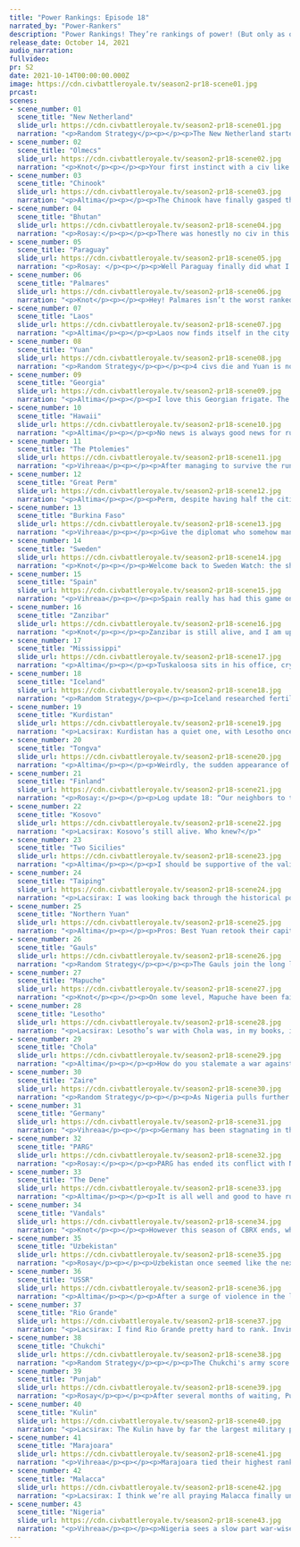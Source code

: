 ```yaml
---
title: "Power Rankings: Episode 18"
narrated_by: "Power-Rankers"
description: "Power Rankings! They’re rankings of power! (But only as of the instant of the end of the previous episode, as these are not meant to be future predictions!) Power Rankings!"
release_date: October 14, 2021
audio_narration:
fullvideo:
pr: S2
date: 2021-10-14T00:00:00.000Z
image: https://cdn.civbattleroyale.tv/season2-pr18-scene01.jpg
prcast:
scenes:
- scene_number: 01
  scene_title: "New Netherland"
  slide_url: https://cdn.civbattleroyale.tv/season2-pr18-scene01.jpg
  narration: "<p>Random Strategy</p><p></p><p>The New Netherland started out quite good, settling the eastern coast of north america and owning land all the way down into the caribbean. They were able to bully the rumps Olmecs and Neutrals (though a few cheated-in musketmen allowed the Neutrals to flip back a lot of cities), and even successfully fought Iceland and Rio Grande. The key to their success was their medieval navy which outclassed the triremes everyone else was using. Unfortunately, this medieval navy would also be their downfall; even as it grew obsolete, they never upgraded it past the medieval era. Perhaps their early success with it gave them the overconfidence to believe it was perfect and never needed changing. Perhaps they were too busy thinking of ways to deal with musketmen. Eventually they came into conflict with the Vandals, themselves the butt of jokes for their obsolete navy that never got upgraded past the renaissance era. Despite being really easy to win (they only had to research a cheap naval tech), this war was catastrophic for the new netherlands. It left them a rump, barely larger than their old enemies, the neutrals whose capital they had taken as their own. And now the Vandals have finally come to finish the job.</p>"
- scene_number: 02
  scene_title: "Olmecs"
  slide_url: https://cdn.civbattleroyale.tv/season2-pr18-scene02.jpg
  narration: "<p>Knot</p><p></p><p>Your first instinct with a civ like the Olmecs is to assume that they’re gonna do poorly. Their starting position was bad, and they weren’t known for having great AI. No one bet a lot of money on them being a regional power, but we live for civs that smash expectations, and it wasn’t impossible for the Olmecs to do that I recall a lot of optimistic hope around how cool it would be if the Olmecs built the first Central American super power in the CBRX. </p><p></p><p>That hope lasted all of one part when the Olmecs went 100% in on religion, and didn’t build anymore than their original 2 cities. They were rumped not by any particular civ, but by their own mediocre settling and gameplay. The thing the Olmecs will probably be remembered most for this PR is giving Palmares extended life by giving Palmares one of their last cities. When your most memorable thing is propping up a slightly less disappointing civ, that says a lot about your performance</p>"
- scene_number: 03
  scene_title: "Chinook"
  slide_url: https://cdn.civbattleroyale.tv/season2-pr18-scene03.jpg
  narration: "<p>Altima</p><p></p><p>The Chinook have finally gasped their last, but make no mistake, they’ve been dead for years now. First came the Chukchi, who despite all known laws of civilization managed a brutally effective amphibious invasion backed by advanced land units and naval units that could actually fight. Then, they were left just sitting in their mountain fortresses for centuries at a time, gradually eroded by citadels, incidental city losses, and failed joint wars against the Tongva, until finally, the Northern Yuan of all people decided to take a break from ruining other people’s wars to chump the Chinook that they may finally have an unmitigated successful war of their own. Fitting that their death and execution were both from Asian civs, colonizing from across the sea. May Comcomly find some respite on the sub, for his was not a peaceful life outside of it.</p>"
- scene_number: 04
  scene_title: "Bhutan"
  slide_url: https://cdn.civbattleroyale.tv/season2-pr18-scene04.jpg
  narration: "<p>Rosay:</p><p></p><p>There was honestly no civ in this game that did less than Bhutan. No I’m not talking about “going into a war and failing” type of thing, just that they literally did nothing of value. At least Paraguay got some nice snipes in and pushed back Marajoara, at least Zanzibar settled some overseas territories, at the very least the Olmecs were a nice butt to everyone’s jokes. But Bhutan, Bhutan did none of that. Heck, for all of the times I had Bhutan as the most controversial PR pick, it was usually because I just forgot they existed and just said that its current position was fine. You will be remembered for nothing Bhutan, thanks for making the turn times shorter.</p>"
- scene_number: 05
  scene_title: "Paraguay"
  slide_url: https://cdn.civbattleroyale.tv/season2-pr18-scene05.jpg
  narration: "<p>Rosay: </p><p></p><p>Well Paraguay finally did what I’ve been waiting for any civ to do: go out like a real one and go out strong in the process. Realistically Paraguay was screwed in the long term due to being sandwiched between the global power house of Marajoara and the significantly less impressive Mapuche, so the nation took the one opportunity it could to go out with a bang, and boy what a bang it was. Somehow, Paraguay pushed far into Brazil, and for a hot minute seemed like it would be the new South American empire. That hot minute quickly turned cold as Marajoara quickly realized ”oh wait I have better tech and production“ and curb-stomped the hell out of Paraguay. So many nations just slowly fade into nothingness, but Paraguay's refusal to go out the lame way has earned me their respect.</p>"
- scene_number: 06
  scene_title: "Palmares"
  slide_url: https://cdn.civbattleroyale.tv/season2-pr18-scene06.jpg
  narration: "<p>Knot</p><p></p><p>Hey! Palmares isn’t the worst ranked civ in South America anymore, thanks to Paraguay being consumed by Marajoara incredibly quickly… Wait, does Palmares count as a South American civ if they currently live in a former North American civ’s city? Hmm… Look, they’re gonna die any second now, just let them have this.</p>"
- scene_number: 07
  scene_title: "Laos"
  slide_url: https://cdn.civbattleroyale.tv/season2-pr18-scene07.jpg
  narration: "<p>Altima</p><p></p><p>Laos now finds itself in the city state club, trapped in a former Vietnamese city, caught between giants orange and blue. They have no future, and may well die by accident in the next part, but at least for now, they aren’t at war with anyone existentially dangerous, with the closest foe of theirs being Taiping, who aren’t navigating the Malaccan Garbage Patch anytime soon. For now, they are not in range of F, but that may change at any moment.</p>"
- scene_number: 08
  scene_title: "Yuan"
  slide_url: https://cdn.civbattleroyale.tv/season2-pr18-scene08.jpg
  narration: "<p>Random Strategy</p><p></p><p>4 civs die and Yuan is not among them. Thus Yuan gains 4 ranks.</p>"
- scene_number: 09
  scene_title: "Georgia"
  slide_url: https://cdn.civbattleroyale.tv/season2-pr18-scene09.jpg
  narration: "<p>Altima</p><p></p><p>I love this Georgian frigate. The Georgians have not had a naval port on that sea in a hot minute, but it still exists, having survived the war that cost them the ability to build it, having survived the ruinous Uzbek Conquests, to just chill with a German Carrier that really has better places to be. The frigate won’t ever accomplish anything, but I love it all the same.</p>"
- scene_number: 10
  scene_title: "Hawaii"
  slide_url: https://cdn.civbattleroyale.tv/season2-pr18-scene10.jpg
  narration: "<p>Altima</p><p></p><p>No news is always good news for runts like Hawaii, and this part brings no significant news to the Hawaiian Remnant. A few of their units have enlisted in the Global Peacekeeping Corp, but to no significant effect as unlike the Uzbeks they don’t have a production base.</p>"
- scene_number: 11
  scene_title: "The Ptolemies"
  slide_url: https://cdn.civbattleroyale.tv/season2-pr18-scene11.jpg
  narration: "<p>Vihreaa</p><p></p><p>After managing to survive the runt reaping that was this last part, the Ptolemies are still not dead! We’ll just ignore the fact that a DoW from either of their neighbors would instantly end them, though. </p>"
- scene_number: 12
  scene_title: "Great Perm"
  slide_url: https://cdn.civbattleroyale.tv/season2-pr18-scene12.jpg
  narration: "<p>Altima</p><p></p><p>Perm, despite having half the cities as Spain and inhabiting worse terrain, has a little more than 13x the effective science. This has been your Perm trivia of the day.</p>"
- scene_number: 13
  scene_title: "Burkina Faso"
  slide_url: https://cdn.civbattleroyale.tv/season2-pr18-scene13.jpg
  narration: "<p>Vihreaa</p><p></p><p>Give the diplomat who somehow managed to save BF’s life a raise, with whatever money the country has left. After surviving a war they had no business getting away from against Nigeria, BF has miraculously risen 8 ranks, due in part to the fact that multiple rumps were culled this last episode. Though they may be on the up and up now, next episode could very well be their last.</p>"
- scene_number: 14
  scene_title: "Sweden"
  slide_url: https://cdn.civbattleroyale.tv/season2-pr18-scene14.jpg
  narration: "<p>Knot</p><p></p><p>Welcome back to Sweden Watch: the show where we check in on the civ with the best odds of starting Endgame in an icy hellhole. This week, odds are looking up for Sweden! Uzbeks are really starting to feel the effects of their money shortage, and Germany continues to be distracted by Two Sicilies, so Sweden continues to survive another day. Tune in next week for another episode of Sweden Watch! </p>"
- scene_number: 15
  scene_title: "Spain"
  slide_url: https://cdn.civbattleroyale.tv/season2-pr18-scene15.jpg
  narration: "<p>Vihreaa</p><p></p><p>Spain really has had this game on autopilot since like, part 12. Not really a lot to do when you only have four cities, except play for placement, I guess. A declaration of war on them from any of their neighbors would spell their certain doom, even if they are ranked in the 20’s at this point.</p>"
- scene_number: 16
  scene_title: "Zanzibar"
  slide_url: https://cdn.civbattleroyale.tv/season2-pr18-scene16.jpg
  narration: "<p>Knot</p><p></p><p>Zanzibar is still alive, and I am upset. They are not alive through any cunning or tact or skill, or idiocy of their opponents at all. They’re alive because Kulin is randomly protecting them with its borders. I think the city of Zanzibar got mentioned this part more than the civilization of Zanzibar. This civ needs to freaking die already.</p>"
- scene_number: 17
  scene_title: "Mississippi"
  slide_url: https://cdn.civbattleroyale.tv/season2-pr18-scene17.jpg
  narration: "<p>Altima</p><p></p><p>Tuskaloosa sits in his office, crying. This office was once Tsouharissen’s. He remembers being the one who stood tallest in North America. He remembers beating down the river men before the world understood their threat. He remembers being the one who runted. He banished Iceland from the continent, dammit. He remembers, and he weeps.</p>"
- scene_number: 18
  scene_title: "Iceland"
  slide_url: https://cdn.civbattleroyale.tv/season2-pr18-scene18.jpg
  narration: "<p>Random Strategy</p><p></p><p>Iceland researched fertilizer this part, which sounds really good to fix their problem of all their cities being small and useless. Unfortunately, more food isn't going to solve the main problem which is (like a surprising number of other civs) that they are broke and therefore not making any more science. So I guess they're stuck in the enlightenment era.</p>"
- scene_number: 19
  scene_title: "Kurdistan"
  slide_url: https://cdn.civbattleroyale.tv/season2-pr18-scene19.jpg
  narration: "<p>Lacsirax: Kurdistan has a quiet one, with Lesotho once again doing the heavy lifting of defending their meagre empire from Zaire. This is all stalling; that OB treaty won’t last forever, and they don’t have a hope in hell’s chance of making it to Endgame. And yet they’re in 25th. We’re in that phase of the game, people.</p>"
- scene_number: 20
  scene_title: "Tongva"
  slide_url: https://cdn.civbattleroyale.tv/season2-pr18-scene20.jpg
  narration: "<p>Altima</p><p></p><p>Weirdly, the sudden appearance of purple neighbors in their midst may actually bode well for Tongva. Purple Yuan has already demonstrated a willingness to completely destroy their economy to prevent any war, ever from going anywhere, and with open borders and the potential for nearby manufacturing centers, the Tongva may soon find their lands protected beneath a layer of foreign forces. Truly a better aegis than Tongva would ever have been able to forge against the much more advanced Rio Cheaters.</p>"
- scene_number: 21
  scene_title: "Finland"
  slide_url: https://cdn.civbattleroyale.tv/season2-pr18-scene21.jpg
  narration: "<p>Rosay:</p><p></p><p>Log update 18: “Our neighbors to the west seem to have gone dark, word has gone around that the Uzbeki currency went to shit. Efforts to destabilize the region have returned mixed results, though no signs of a return of Sweden appear in sight. Those fascists in Russia seemed to have the same idea, though they might actually go loud and destroy the whole nation. Hate to share a common goal with them though, plus I can tell that after Uzbekistan falls, we're next. Europe continues to be quiet but I can sense a crisis brewing.”</p>"
- scene_number: 22
  scene_title: "Kosovo"
  slide_url: https://cdn.civbattleroyale.tv/season2-pr18-scene22.jpg
  narration: "<p>Lacsirax: Kosovo’s still alive. Who knew?</p>"
- scene_number: 23
  scene_title: "Two Sicilies"
  slide_url: https://cdn.civbattleroyale.tv/season2-pr18-scene23.jpg
  narration: "<p>Altima</p><p></p><p>I should be supportive of the valiant Sicilian reclamation of their homeland against the stronger German force. Really, in a vacuum, it should be impressive; they retook both of the major cities they lost from the last peace treaty. Unfortunately, watching it all unfold, all I can think is, “Goddamn I cannot wait for Endgame to bring forth the anti-Peacekeeper tech.” The principal salvation of the Biscilians has been nothing of their own merit, but the fact that the border lands are so clogged up with Peacekeepers that it’s impossible for Germany to bring its armies to the front. It’s a rise in ranks for the Sicilians, and a rise in my annoyance at them all the same.</p>"
- scene_number: 24
  scene_title: "Taiping"
  slide_url: https://cdn.civbattleroyale.tv/season2-pr18-scene24.jpg
  narration: "<p>Lacsirax: I was looking back through the historical power rankings and noticed that for a time we had Taiping at #3. Honestly, it’s difficult to remember why; they never really decorated themselves with too many military triumphs even when they were relevant. This episode they went to war with both Laos and Bhutan, though naturally failed to impact either war before Punjab swept up the rump states. It feels like a portent.</p>"
- scene_number: 25
  scene_title: "Northern Yuan"
  slide_url: https://cdn.civbattleroyale.tv/season2-pr18-scene25.jpg
  narration: "<p>Altima</p><p></p><p>Pros: Best Yuan retook their capital after a heroic struggle against a superior foe with complete air superiority.The rest of the war may have been a slugfest, but credit where credit’s due, that shit’s impressive.</p><p></p><p>Cons: Effective Science: Zero. Their bankruptcy has killed their literacy. It’s one thing to punch up when you’re punching up to armored trains, a weapon of war best known for never actually being a useful weapon of war. It’s another when you’re fighting cyborgs and XCOMs. Purplest Yuan needs to fix their GPT, and fast. The next time won’t go so well otherwise.</p>"
- scene_number: 26
  scene_title: "Gauls"
  slide_url: https://cdn.civbattleroyale.tv/season2-pr18-scene26.jpg
  narration: "<p>Random Strategy</p><p></p><p>The Gauls join the long list of civs suffering from being broke. Their effective science is a mere 856, which is putting them in danger of being overtaken by mid-tier civs like 2 Sicilies, Kosovo or Taiping. That would certainly be an embarrassment for a civ that is still considered a contender. If it continues for too long they might even be downgraded to midtier themselves. At least their science isn't as bad as Northern Yuan's, and Northern Yuan (and also 2 sicilies for a more relevant example) proved that being behind in tech isn't currently a death sentence and you can even win wars against contenders. Though once XComs and Nexii get involved, I can't help but think it will become a death sentence... So fixing their gold should be the Gaul's number 1 priority, and if they can't manage that they could at the very least kill Spain or Iceland.</p>"
- scene_number: 27
  scene_title: "Mapuche"
  slide_url: https://cdn.civbattleroyale.tv/season2-pr18-scene27.jpg
  narration: "<p>Knot</p><p></p><p>On some level, Mapuche have been fairly low on the totem pull of “real civs” for a whole now, but the war between Marajoara and Paraguay puts the Mapuche in the worst spot they’ve been in across the entire game. Paraguay was their last expansion opportunity they had access to and now that too has been taken away. They’re now severely outclassed by Marajoara with no real way to overcome that gulf. They’re trapped by Marajoara by land, and trapped by the Kulin by sea. Their best hope now is to continue to bulk up, and hope to survive until endgame when they can try this whole expansion thing again. If Marajoara declares war on Mapuche before endgame, I expect it to be a very similar story to Paraguay. If you still have Mapuche stock, I’d start selling that right now.</p>"
- scene_number: 28
  scene_title: "Lesotho"
  slide_url: https://cdn.civbattleroyale.tv/season2-pr18-scene28.jpg
  narration: "<p>Lacsirax: Lesotho’s war with Chola was, in my books, incredibly entertaining; evolving battle lines on every front, huge sways in the tides of war, and until the peace treaty was signed I really couldn’t tell who was winning. And, err, that was still true after the ink had dried actually. Lesotho wound up with some powerful mainland cities, as well as having unified Madagascar, but lost the remainder of their overseas possessions and couldn’t quite keep hold of the valuable prize of Zanzibar. I think I’ll chalk this up as a soft win; those Indian Ocean islands could never have stood up to the nearby navies of the Kulin or Malacca had they come to blows, while having some more mainland bulk can only help in the inevitable Zairean war to come.</p>"
- scene_number: 29
  scene_title: "Chola"
  slide_url: https://cdn.civbattleroyale.tv/season2-pr18-scene29.jpg
  narration: "<p>Altima</p><p></p><p>How do you stalemate a war against the guys who lost to a useless Antarctic colony? Look, whatever, the Chola technically walked out of the part with a new notch on their gun, claiming the final kill on Bhutan. That might come back to bite them in the ass, though. They haven’t really evened the odds in the event of another war against Punjab, so adding more warmonger penalties to their list is liable to make life… difficult for them. A coalition of Punjab and Malacca, for example, would be the worst possible case scenario for the, and killing a civ without gaining much benefit from it makes such a thing both more likely and harder to stop. But hey, it’s still forward progress, even if it may well be forwards into a grave.</p>"
- scene_number: 30
  scene_title: "Zaire"
  slide_url: https://cdn.civbattleroyale.tv/season2-pr18-scene30.jpg
  narration: "<p>Random Strategy</p><p></p><p>As Nigeria pulls further ahead, Zaire is struggling to continue copying them. The wars with Kurdistan and 2 Sicilies are going absolutely nowhere because of peacekeepers. Honestly they missed a massive opportunity this part by not attacking Lesotho while they were busy with Chola. The Zaire core is filled with hybrid drones with a scattering of melee units - a pretty good army composition that would do well at killing Lesotho's forces. Without the distraction of Chola they could still manage it but it would be harder and leave them more vulnerable to a Nigerian backdoor.</p>"
- scene_number: 31
  scene_title: "Germany"
  slide_url: https://cdn.civbattleroyale.tv/season2-pr18-scene31.jpg
  narration: "<p>Vihreaa</p><p></p><p>Germany has been stagnating in these last several parts, not declaring much of any consequential wars at all. Being pushed back by Two Sicilies, a nation that is hanging on by a thread is embarrassing in itself, but Germany has failed to make much of any meaningful expansion in the last several parts. Expansion into the Middle East is likely their easiest avenue of expansion, with a relatively small region being controlled by multiple weaker powers. Show them your German efficiency, Wilhelm!</p>"
- scene_number: 32
  scene_title: "PARG"
  slide_url: https://cdn.civbattleroyale.tv/season2-pr18-scene32.jpg
  narration: "<p>Rosay:</p><p></p><p>PARG has ended its conflict with Northern Yuan, and failed to maintain control of their enemy’s capital. This may spell doom for PARG as Northern Yuan was the only neighbor that PARG could reliably take - sure, Uzbekistan ain’t doing so hot, but that army isn't gonna widdle itself down, and would probably just grind its way through Russia, unless distracted. Perhaps PARG could team up with another former first place nation that starts with P (Punjab, I'm talking about Punjab) to eliminate the sick man of Asia. USSR is basically a non option however, due to a mix of overpowering stats and the Urals.</p>"
- scene_number: 33
  scene_title: "The Dene"
  slide_url: https://cdn.civbattleroyale.tv/season2-pr18-scene33.jpg
  narration: "<p>Altima</p><p></p><p>It is all well and good to have runted a former rival to near-oblivion, but one must always keep an eye to the horizon. Where do the Dene go now? The Chukchi are a non-starter, having a significant leg up in production and a 10-tech lead that does not look to even out soon. Rio Grande are still cheating. They can’t get to the Tongva easily, with all of one tile they can move units through until things clear out enough for PJ infiltration, and the Vandals have a similar issue, if to a less extreme degree. Ultimately, short of a few snipes here and there, I think this is the peak of the Dene for this run, at the cusp of the Top Ten. Until Endgame makes it possible to war with their southern neighbor again, there’s not a lot for them to do.</p>"
- scene_number: 34
  scene_title: "Vandals"
  slide_url: https://cdn.civbattleroyale.tv/season2-pr18-scene34.jpg
  narration: "<p>Knot</p><p></p><p>However this season of CBRX ends, when we look back on all the civs various performances, one thing will remain clear: we will have no freaking idea what to make of the Vandals. Are the Vandals good right now? That’s not rhetorical. Someone please give me some sort of idea of how the heck the Vandals are actually doing. They still have some of the best stats on the cylinder. They still have incredibly good expansion opportunities in the Gauls and Germany (maybe even Two Sicilies if they’re feeling spicy) and yet they’re surrounded by Marajoara, Rio Grande, and freaking Nigeria. That alone should exclude them from having any real chance of winning, right? Right? Hello? Someone help me out here!</p>"
- scene_number: 35
  scene_title: "Uzbekistan"
  slide_url: https://cdn.civbattleroyale.tv/season2-pr18-scene35.jpg
  narration: "<p>Rosay</p><p></p><p>Uzbekistan once seemed like the next global superpower, but it has recently been relegated to an after-thought for two reasons: money and tech. As a side effect to wielding its big meaty army around, Uzbekistan is leaking cash like crazy, losing eight thousand gold a turn. For reference, the civ in second to last place (in terms of gold per turn), Northern Yuan, is losing -1500 gold per turn. Now Uzbekistan has entered an inescapable economic depression, which spells disaster for their technological progress. Right now Uzbekistan has 97 techs, which is roughly on par with the other powers in their weight class; however their effective science has drastically fallen, essentially locking them out of their future techs. Currently, Uzbekistan's effective science is 1164 science per turn, which is on the same level as Taping and Two Sicilies. It is never a good sign for any civ to gain the same amount of science per turn as the nation ranked eleven places below them.</p>"
- scene_number: 36
  scene_title: "USSR"
  slide_url: https://cdn.civbattleroyale.tv/season2-pr18-scene36.jpg
  narration: "<p>Altima</p><p></p><p>After a surge of violence in the last episode, Lenin returns to silence to consolidate his earnings. Fair enough. They’ve still got a decent amount of good targets; Germany and PARG have weaker and less advanced armies, Finland is Finland, and if he were to do the thing he seems pathologically averse to and bulk up even the Uzbeks would be a decent option. Power Armor versus Parajumpers goes real bad for PJs, unless it’s like four Power Armor Divisions against a billion PJs. World’s Lenin’s oyster should he decide to claim it.</p>"
- scene_number: 37
  scene_title: "Rio Grande"
  slide_url: https://cdn.civbattleroyale.tv/season2-pr18-scene37.jpg
  narration: "<p>Lacsirax: I find Rio Grande pretty hard to rank. Invincible to all attacks, but with the implicit understanding that this won’t be the case come Endgame. Solid, but also proven to not really be able to break the Dene or the Marajoara, their two feistiest neighbours, both of whom also have more achievable expansion opportunities. At the moment I still see Rio Grande getting squashed in by Endgame, though it’s hardly a dead cert. Priority #1 should be getting rid of the Tongva; they’ll be nothing but a distraction if they make it to Endgame.</p>"
- scene_number: 38
  scene_title: "Chukchi"
  slide_url: https://cdn.civbattleroyale.tv/season2-pr18-scene38.jpg
  narration: "<p>Random Strategy</p><p></p><p>The Chukchi's army score is remarkably lower than other top-tiers. However, it's not a big problem as it is still big enough to fight wars with and I would not recommend building more because they can't afford it. And going into debt (like certain other civs) would be terrible for their science, so that isn't something they should do. The civ I most want to see the Chukchi invade next is Tongva, who are both easy to kill and reasonably nutritious. The second best option would be Northern Yuan. However, with Northern Yuan's 0 science per turn, that fight will only get easier as time goes on so it's ok to wait for nexii and xcoms.</p>"
- scene_number: 39
  scene_title: "Punjab"
  slide_url: https://cdn.civbattleroyale.tv/season2-pr18-scene39.jpg
  narration: "<p>Rosay</p><p></p><p>After several months of waiting, Punjab finally had their breakout moment. With Bhutan gone (and Laos crippled), Punjab has finally positioned itself as a dominant global power. Now their position is not perfect by any means; at any moment Malacca could create that dreaded 1v1, which would likely push Punjab back to where it started at best, however now the nation has a lot more options. In the event of a Punjabi-Malaccan war, Punjab could easily align with either Kulin or the Chukchi and make solid gains in South East Asia, or push Zaire back into Africa. However the most logical option currently seems to be to turtle and take Uzbekistan. As previously mentioned, Uzbekistan is in a downward spiral economically and will likely be technologically stagnant till endgame, which is prime real estate for Punjab. While their techs and army are roughly equal, give or take thirty turns and Punjab could easily sweep Central Asia.</p>"
- scene_number: 40
  scene_title: "Kulin"
  slide_url: https://cdn.civbattleroyale.tv/season2-pr18-scene40.jpg
  narration: "<p>Lacsirax: The Kulin have by far the largest military presence on the Cylinder. They have more cities and more science than any other civ, and none of their other important stats are lacking. So why do we have them ranked 4th, and why on earth do I have them in 13th? I could say the usual stuff: we’ve never seen an Australian civ break out, their wars with viable neighbours have been uninspiring and not produced any major land gains blah blah blah. But no, it’s simpler than that. Endgame is on a smaller map. Australia, an already barren continent, is shrunk even further; the Kulin will go from having a continent to themselves to a large island, with naval powerhouse Malacca controlling their only access to more land. They can build as gargantuan a stat lead as they like, but the advantages given to civs in Endgame are tiered, not fractionally representative of their respective leads; in other words, Kulin will only really start as powerful as Malacca. And I simply don’t think they’ll have the available territory to compensate.</p>"
- scene_number: 41
  scene_title: "Marajoara"
  slide_url: https://cdn.civbattleroyale.tv/season2-pr18-scene41.jpg
  narration: "<p>Vihreaa</p><p></p><p>Marajoara tied their highest rank from 2 parts ago, 3rd place, and it is well deserved. Though they may have lost a few cities to Kulin and Malacca, the Marajoara have managed to almost completely annex the entirety of mainland Paraguay, coincidentally right after they finished skynet… I believe that they have a sufficient powerbase to unite all of South America, being the second civ to unite a continent, after Kulin, who kind of barely counts anyway. </p>"
- scene_number: 42
  scene_title: "Malacca"
  slide_url: https://cdn.civbattleroyale.tv/season2-pr18-scene42.jpg
  narration: "<p>Lacsirax: I think we’re all praying Malacca finally unleashes something huge; finish off Taiping, decimate the inferior Chukchi navy in an epic battle of titans, you know, something like that. But to Mansur’s credit, Malacca did take some cities this episode (the first time in how long?), albeit through a peace treaty. Hard to say how useful some Antarctic territories in the south Atlantic will be - I suppose a Mapuche pincer is possible, if a little hopeful. Not much else to report on here; they’re still powerful, they’re still full of potential, they’re still not quite realising it. But really, the job now is to make sure you don’t slip in the stats before Endgame, and they show no sign of that currently.</p>"
- scene_number: 43
  scene_title: "Nigeria"
  slide_url: https://cdn.civbattleroyale.tv/season2-pr18-scene43.jpg
  narration: "<p>Vihreaa</p><p></p><p>Nigeria sees a slow part war-wise this week, but still maintains strong stat leads in several categories. Having strong tech and a strong military, Nigeria has several options of expansion before Endgame starts. They could likely conquer multiple European nations without much difficulty, but opponents like the Vandals or Zaire could lead to a more drawn out slugfest of a war. Though Nigeria is in first right now, complacency could lead to their stagnation, as we have seen with nations like Punjab, Malacca, and the Chukchi.</p>"
---
```

